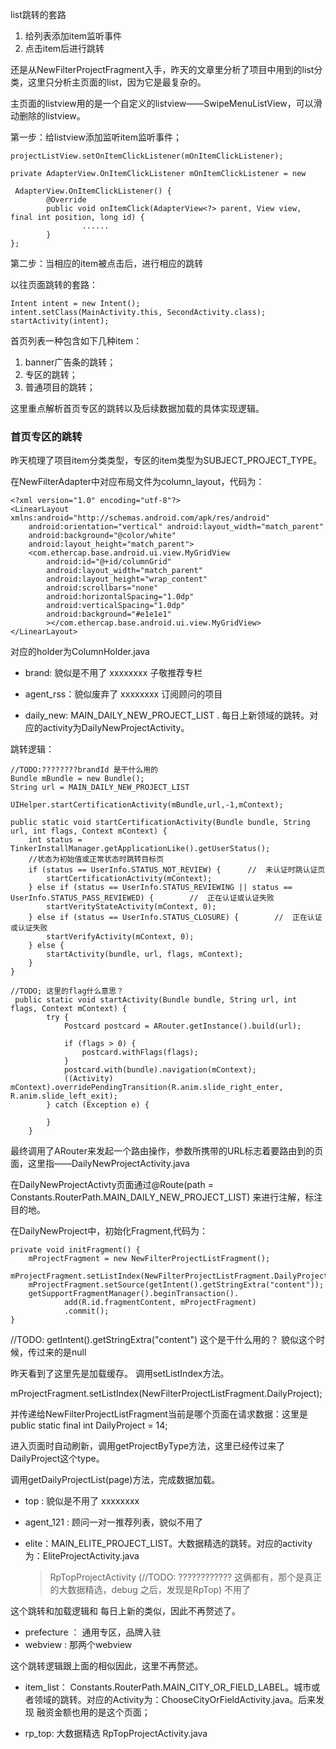 list跳转的套路

1. 给列表添加item监听事件
2. 点击item后进行跳转

还是从NewFilterProjectFragment入手，昨天的文章里分析了项目中用到的list分类，这里只分析主页面的list，因为它是最复杂的。

主页面的listview用的是一个自定义的listview——SwipeMenuListView，可以滑动删除的listview。

第一步：给listview添加监听item监听事件；

```
projectListView.setOnItemClickListener(mOnItemClickListener);

private AdapterView.OnItemClickListener mOnItemClickListener = new 

 AdapterView.OnItemClickListener() {
        @Override
        public void onItemClick(AdapterView<?> parent, View view, final int position, long id) {
				......
        }
};

```

第二步：当相应的item被点击后，进行相应的跳转

以往页面跳转的套路：

```
Intent intent = new Intent();
intent.setClass(MainActivity.this, SecondActivity.class);
startActivity(intent);
```

首页列表一种包含如下几种item：

1. banner广告条的跳转；
2. 专区的跳转；
3. 普通项目的跳转；

这里重点解析首页专区的跳转以及后续数据加载的具体实现逻辑。


### 首页专区的跳转

昨天梳理了项目item分类类型，专区的item类型为SUBJECT_PROJECT_TYPE。

在NewFilterAdapter中对应布局文件为column_layout，代码为：

```
<?xml version="1.0" encoding="utf-8"?>
<LinearLayout xmlns:android="http://schemas.android.com/apk/res/android"
    android:orientation="vertical" android:layout_width="match_parent"
    android:background="@color/white"
    android:layout_height="match_parent">
    <com.ethercap.base.android.ui.view.MyGridView
        android:id="@+id/columnGrid"
        android:layout_width="match_parent"
        android:layout_height="wrap_content"
        android:scrollbars="none"
        android:horizontalSpacing="1.0dp"
        android:verticalSpacing="1.0dp"
        android:background="#e1e1e1"
        ></com.ethercap.base.android.ui.view.MyGridView>
</LinearLayout>
```

对应的holder为ColumnHolder.java

* brand: 貌似是不用了    xxxxxxxx 子敬推荐专栏
* agent_rss：貌似废弃了 xxxxxxxx  订阅顾问的项目


* daily_new: MAIN_DAILY_NEW_PROJECT_LIST . 每日上新领域的跳转。对应的activity为DailyNewProjectActivity。

跳转逻辑：
```
//TODO:????????brandId 是干什么用的
Bundle mBundle = new Bundle();
String url = MAIN_DAILY_NEW_PROJECT_LIST

UIHelper.startCertificationActivity(mBundle,url,-1,mContext);

public static void startCertificationActivity(Bundle bundle, String url, int flags, Context mContext) {
    int status = TinkerInstallManager.getApplicationLike().getUserStatus();
    //状态为初始值或正常状态时跳转目标页
    if (status == UserInfo.STATUS_NOT_REVIEW) {      //  未认证时跳认证页
        startCertificationActivity(mContext);
    } else if (status == UserInfo.STATUS_REVIEWING || status == UserInfo.STATUS_PASS_REVIEWED) {        //  正在认证或认证失败
        startVerityStateActivity(mContext, 0);
    } else if (status == UserInfo.STATUS_CLOSURE) {        //  正在认证或认证失败
        startVerifyActivity(mContext, 0);
    } else {
        startActivity(bundle, url, flags, mContext);
    }
}

//TODO; 这里的flag什么意思？
 public static void startActivity(Bundle bundle, String url, int flags, Context mContext) {
        try {
            Postcard postcard = ARouter.getInstance().build(url);

            if (flags > 0) {
                postcard.withFlags(flags);
            }
            postcard.with(bundle).navigation(mContext);
            ((Activity) mContext).overridePendingTransition(R.anim.slide_right_enter, R.anim.slide_left_exit);
        } catch (Exception e) {

        }
    }
```

最终调用了ARouter来发起一个路由操作，参数所携带的URL标志着要路由到的页面，这里指——DailyNewProjectActivity.java

在DailyNewProjectActivty页面通过@Route(path = Constants.RouterPath.MAIN_DAILY_NEW_PROJECT_LIST)
来进行注解，标注目的地。



在DailyNewProject中，初始化Fragment,代码为：

```
private void initFragment() {
    mProjectFragment = new NewFilterProjectListFragment();
    mProjectFragment.setListIndex(NewFilterProjectListFragment.DailyProject);
    mProjectFragment.setSource(getIntent().getStringExtra("content"));
    getSupportFragmentManager().beginTransaction().
            add(R.id.fragmentContent, mProjectFragment)
            .commit();
}
```

//TODO: getIntent().getStringExtra("content") 这个是干什么用的？ 貌似这个时候，传过来的是null

昨天看到了这里先是加载缓存。
调用setListIndex方法。

mProjectFragment.setListIndex(NewFilterProjectListFragment.DailyProject);

并传递给NewFilterProjectListFragment当前是哪个页面在请求数据：这里是
public static final int DailyProject = 14;

进入页面时自动刷新，调用getProjectByType方法，这里已经传过来了DailyProject这个type。

调用getDailyProjectList(page)方法，完成数据加载。

* top : 貌似是不用了 xxxxxxxx
* agent_121 : 顾问一对一推荐列表，貌似不用了


* elite：MAIN_ELITE_PROJECT_LIST。大数据精选的跳转。对应的activity为：EliteProjectActivity.java
	> RpTopProjectActivity (//TODO: ????????????  这俩都有，那个是真正的大数据精选，debug 之后，发现是RpTop) 不用了
	
这个跳转和加载逻辑和 每日上新的类似，因此不再赘述了。
	

	
	
* prefecture ： 通用专区，品牌入驻
* webview : 那两个webview 

这个跳转逻辑跟上面的相似因此，这里不再赘述。

* item_list： Constants.RouterPath.MAIN_CITY_OR_FIELD_LABEL。城市或者领域的跳转。对应的Activity为：ChooseCityOrFieldActivity.java。后来发现 融资金额也用的是这个页面；

* rp_top: 大数据精选 RpTopProjectActivity.java 




